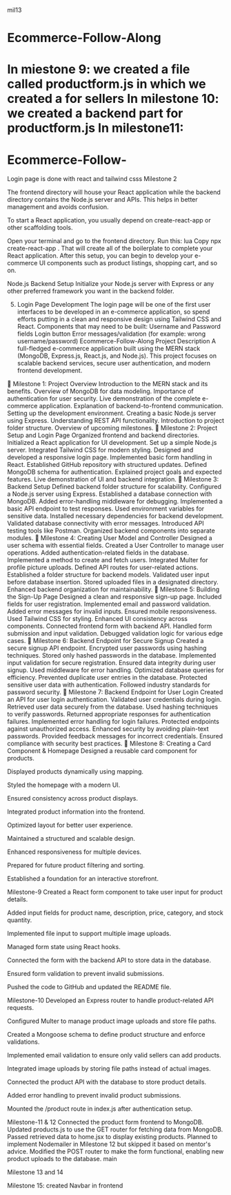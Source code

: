  mil13
# Ecommerce-Follow-Along
In miestone 9:
we created a file called productform.js in which we created a for sellers
In milestone 10:
we created a backend part for  productform.js
In milestone11:
=======
# Ecommerce-Follow-

Login page is done with react and tailwind csss
Milestone 2

The frontend directory will house your React application while the backend directory contains the Node.js server and APIs. This helps in better management and avoids confusion.

To start a React application, you usually depend on create-react-app or other scaffolding tools.

Open your terminal and go to the frontend directory.
Run this:
lua
Copy
npx create-react-app .
That will create all of the boilerplate to complete your React application.
After this setup, you can begin to develop your e-commerce UI components such as product listings, shopping cart, and so on.

Node.js Backend Setup
Initialize your Node.js server with Express or any other preferred framework you want in the backend folder.

5. Login Page Development
The login page will be one of the first user interfaces to be developed in an e-commerce application, so spend efforts putting in a clean and responsive design using Tailwind CSS and React.
Components that may need to be built:
Username and Password fields
Login button
Error messages/validation (for example: wrong username/password)
Ecommerce-Follow-Along
Project Description
A full-fledged e-commerce application built using the MERN stack (MongoDB, Express.js, React.js, and Node.js). This project focuses on scalable backend services, secure user authentication, and modern frontend development.

🚀 Milestone 1: Project Overview
Introduction to the MERN stack and its benefits.
Overview of MongoDB for data modeling.
Importance of authentication for user security.
Live demonstration of the complete e-commerce application.
Explanation of backend-to-frontend communication.
Setting up the development environment.
Creating a basic Node.js server using Express.
Understanding REST API functionality.
Introduction to project folder structure.
Overview of upcoming milestones.
🚀 Milestone 2: Project Setup and Login Page
Organized frontend and backend directories.
Initialized a React application for UI development.
Set up a simple Node.js server.
Integrated Tailwind CSS for modern styling.
Designed and developed a responsive login page.
Implemented basic form handling in React.
Established GitHub repository with structured updates.
Defined MongoDB schema for authentication.
Explained project goals and expected features.
Live demonstration of UI and backend integration.
🚀 Milestone 3: Backend Setup
Defined backend folder structure for scalability.
Configured a Node.js server using Express.
Established a database connection with MongoDB.
Added error-handling middleware for debugging.
Implemented a basic API endpoint to test responses.
Used environment variables for sensitive data.
Installed necessary dependencies for backend development.
Validated database connectivity with error messages.
Introduced API testing tools like Postman.
Organized backend components into separate modules.
🚀 Milestone 4: Creating User Model and Controller
Designed a user schema with essential fields.
Created a User Controller to manage user operations.
Added authentication-related fields in the database.
Implemented a method to create and fetch users.
Integrated Multer for profile picture uploads.
Defined API routes for user-related actions.
Established a folder structure for backend models.
Validated user input before database insertion.
Stored uploaded files in a designated directory.
Enhanced backend organization for maintainability.
🚀 Milestone 5: Building the Sign-Up Page
Designed a clean and responsive sign-up page.
Included fields for user registration.
Implemented email and password validation.
Added error messages for invalid inputs.
Ensured mobile responsiveness.
Used Tailwind CSS for styling.
Enhanced UI consistency across components.
Connected frontend form with backend API.
Handled form submission and input validation.
Debugged validation logic for various edge cases.
🚀 Milestone 6: Backend Endpoint for Secure Signup
Created a secure signup API endpoint.
Encrypted user passwords using hashing techniques.
Stored only hashed passwords in the database.
Implemented input validation for secure registration.
Ensured data integrity during user signup.
Used middleware for error handling.
Optimized database queries for efficiency.
Prevented duplicate user entries in the database.
Protected sensitive user data with authentication.
Followed industry standards for password security.
🚀 Milestone 7: Backend Endpoint for User Login
Created an API for user login authentication.
Validated user credentials during login.
Retrieved user data securely from the database.
Used hashing techniques to verify passwords.
Returned appropriate responses for authentication failures.
Implemented error handling for login failures.
Protected endpoints against unauthorized access.
Enhanced security by avoiding plain-text passwords.
Provided feedback messages for incorrect credentials.
Ensured compliance with security best practices.
🚀 Milestone 8: Creating a Card Component & Homepage
Designed a reusable card component for products.

Displayed products dynamically using mapping.

Styled the homepage with a modern UI.

Ensured consistency across product displays.

Integrated product information into the frontend.

Optimized layout for better user experience.

Maintained a structured and scalable design.

Enhanced responsiveness for multiple devices.

Prepared for future product filtering and sorting.

Established a foundation for an interactive storefront.

Milestone-9
Created a React form component to take user input for product details.

Added input fields for product name, description, price, category, and stock quantity.

Implemented file input to support multiple image uploads.

Managed form state using React hooks.

Connected the form with the backend API to store data in the database.

Ensured form validation to prevent invalid submissions.

Pushed the code to GitHub and updated the README file.

Milestone-10
Developed an Express router to handle product-related API requests.

Configured Multer to manage product image uploads and store file paths.

Created a Mongoose schema to define product structure and enforce validations.

Implemented email validation to ensure only valid sellers can add products.

Integrated image uploads by storing file paths instead of actual images.

Connected the product API with the database to store product details.

Added error handling to prevent invalid product submissions.

Mounted the /product route in index.js after authentication setup.

Milestone-11 & 12
Connected the product form frontend to MongoDB.
Updated products.js to use the GET router for fetching data from MongoDB.
Passed retrieved data to home.jsx to display existing products.
Planned to implement Nodemailer in Milestone 12 but skipped it based on mentor's advice.
Modified the POST router to make the form functional, enabling new product uploads to the database.
main

Milestone 13 and 14





Milestone 15:
created Navbar in frontend
